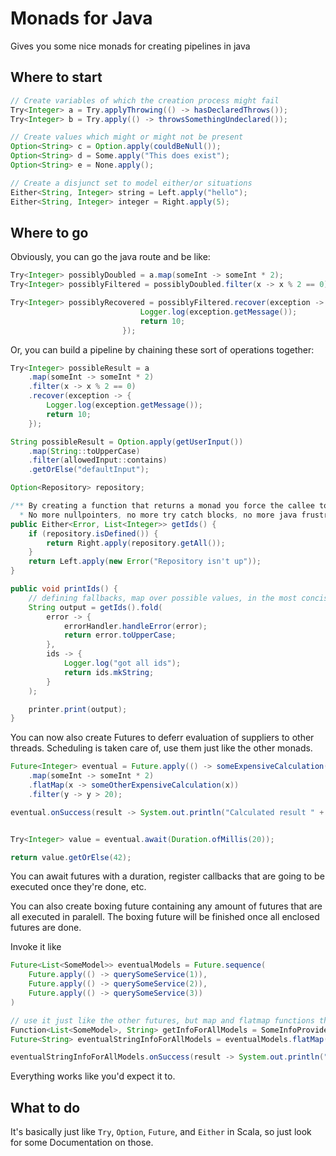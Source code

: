 # Monads for Java

Gives you some nice monads for creating pipelines in java

## Where to start
```java
// Create variables of which the creation process might fail
Try<Integer> a = Try.applyThrowing(() -> hasDeclaredThrows());
Try<Integer> b = Try.apply(() -> throwsSomethingUndeclared());

// Create values which might or might not be present
Option<String> c = Option.apply(couldBeNull());
Option<String> d = Some.apply("This does exist");
Option<String> e = None.apply();

// Create a disjunct set to model either/or situations
Either<String, Integer> string = Left.apply("hello");
Either<String, Integer> integer = Right.apply(5);
```

## Where to go

Obviously, you can go the java route and be like:
```java
Try<Integer> possiblyDoubled = a.map(someInt -> someInt * 2);
Try<Integer> possiblyFiltered = possiblyDoubled.filter(x -> x % 2 == 0);

Try<Integer> possiblyRecovered = possiblyFiltered.recover(exception -> {
                             Logger.log(exception.getMessage());
                             return 10;
                         });
```

Or, you can build a pipeline by chaining these sort of operations together:
```java
Try<Integer> possibleResult = a
    .map(someInt -> someInt * 2)
    .filter(x -> x % 2 == 0)
    .recover(exception -> {
        Logger.log(exception.getMessage());
        return 10;
    });
```

```java
String possibleResult = Option.apply(getUserInput())
    .map(String::toUpperCase)
    .filter(allowedInput::contains)
    .getOrElse("defaultInput");
```

```java
Option<Repository> repository;

/** By creating a function that returns a monad you force the callee to handle either situation
  * No more nullpointers, no more try catch blocks, no more java frustrations */
public Either<Error, List<Integer>> getIds() {
    if (repository.isDefined()) {
        return Right.apply(repository.getAll());   
    }
    return Left.apply(new Error("Repository isn't up"));
}

public void printIds() {
    // defining fallbacks, map over possible values, in the most concise way possible
    String output = getIds().fold(
        error -> {
            errorHandler.handleError(error);
            return error.toUpperCase;
        },
        ids -> {
            Logger.log("got all ids");
            return ids.mkString;
        }
    );

    printer.print(output);
}
```

You can now also create Futures to deferr evaluation of suppliers to other threads.
Scheduling is taken care of, use them just like the other monads.
```java
Future<Integer> eventual = Future.apply(() -> someExpensiveCalculation());
    .map(someInt -> someInt * 2)
    .flatMap(x -> someOtherExpensiveCalculation(x))
    .filter(y -> y > 20);

eventual.onSuccess(result -> System.out.println("Calculated result " + result));


Try<Integer> value = eventual.await(Duration.ofMillis(20));

return value.getOrElse(42);
```

You can await futures with a duration, register callbacks that are going to be executed once they're done, etc.

You can also create boxing future containing any amount of futures that are all executed in paralell.
The boxing future will be finished once all enclosed futures are done.

Invoke it like  
```java
Future<List<SomeModel>> eventualModels = Future.sequence(
    Future.apply(() -> querySomeService(1)),
    Future.apply(() -> querySomeService(2)),
    Future.apply(() -> querySomeService(3))
)

// use it just like the other futures, but map and flatmap functions that act on a list of results
Function<List<SomeModel>, String> getInfoForAllModels = SomeInfoProvider::returnsAnoterFuture
Future<String> eventualStringInfoForAllModels = eventualModels.flatMap(getInfoForAllModels)

eventualStringInfoForAllModels.onSuccess(result -> System.out.println("Got all the info: " + result));
```

Everything works like you'd expect it to.


## What to do
It's basically just like `Try`, `Option`, `Future`, and `Either` in Scala, so just look for some Documentation on those.
